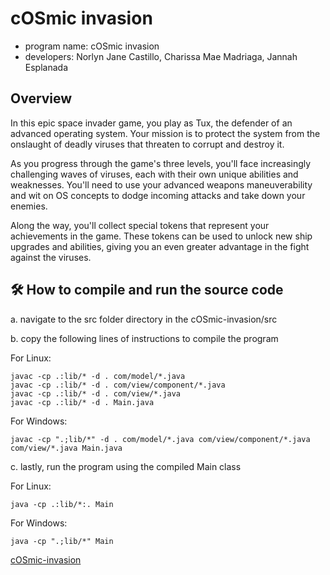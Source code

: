 # cOSmic invasion
- program name: cOSmic invasion
- developers: Norlyn Jane Castillo, Charissa Mae Madriaga, Jannah Esplanada

## Overview
In this epic space invader game, you play as Tux, the defender of an
advanced operating system. Your mission is to protect the system from the
onslaught of deadly viruses that threaten to corrupt and destroy it.

As you progress through the game's three levels, you'll face increasingly
challenging waves of viruses, each with their own unique abilities and
weaknesses. You'll need to use your advanced weapons maneuverability and
wit on OS concepts to dodge incoming attacks and take down your enemies.

Along the way, you'll collect special tokens that represent your
achievements in the game. These tokens can be used to unlock new ship
upgrades and abilities, giving you an even greater advantage in the fight
against the viruses.

## 🛠️ How to compile and run the source code

a. navigate to the src folder directory in the cOSmic-invasion/src

b. copy the following lines of instructions to compile the program

For Linux:
```
javac -cp .:lib/* -d . com/model/*.java
javac -cp .:lib/* -d . com/view/component/*.java
javac -cp .:lib/* -d . com/view/*.java
javac -cp .:lib/* -d . Main.java
```

For Windows:
```
javac -cp ".;lib/*" -d . com/model/*.java com/view/component/*.java com/view/*.java Main.java
```

c. lastly, run the program using the compiled Main class

For Linux:
```
java -cp .:lib/*:. Main
```

For Windows:
```
java -cp ".;lib/*" Main
```
[cOSmic-invasion](https://github.com/norlynj/cOSmic-invasion/assets/80614435/16a20974-e6ad-41f1-b50d-839008d59eee)

